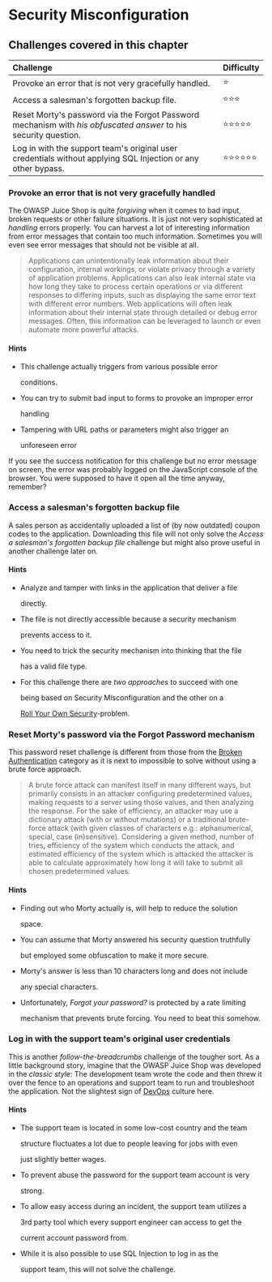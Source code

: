 # Security Misconfiguration

## Challenges covered in this chapter

| Challenge | Difficulty |
| :--- | :--- |
| Provoke an error that is not very gracefully handled. | :star: |
| Access a salesman's forgotten backup file. | :star::star::star: |
| Reset Morty's password via the Forgot Password mechanism with _his obfuscated answer_ to his security question. | :star::star::star::star::star: |
| Log in with the support team's original user credentials without applying SQL Injection or any other bypass. | :star::star::star::star::star::star: |

### Provoke an error that is not very gracefully handled

The OWASP Juice Shop is quite _forgiving_ when it comes to bad input, broken requests or other failure situations. It is just not very sophisticated at _handling_ errors properly. You can harvest a lot of interesting information from error messages that contain too much information. Sometimes you will even see error messages that should not be visible at all.

> Applications can unintentionally leak information about their configuration, internal workings, or violate privacy through a variety of application problems. Applications can also leak internal state via how long they take to process certain operations or via different responses to differing inputs, such as displaying the same error text with different error numbers. Web applications will often leak information about their internal state through detailed or debug error messages. Often, this information can be leveraged to launch or even automate more powerful attacks.

#### Hints

* This challenge actually triggers from various possible error

  conditions.

* You can try to submit bad input to forms to provoke an improper error

  handling

* Tampering with URL paths or parameters might also trigger an

  unforeseen error

If you see the success notification for this challenge but no error message on screen, the error was probably logged on the JavaScript console of the browser. You were supposed to have it open all the time anyway, remember?

### Access a salesman's forgotten backup file

A sales person as accidentally uploaded a list of \(by now outdated\) coupon codes to the application. Downloading this file will not only solve the _Access a salesman's forgotten backup file_ challenge but might also prove useful in another challenge later on.

#### Hints

* Analyze and tamper with links in the application that deliver a file

  directly.

* The file is not directly accessible because a security mechanism

  prevents access to it.

* You need to trick the security mechanism into thinking that the file

  has a valid file type.

* For this challenge there are _two approaches_ to succeed with one

  being based on Security Misconfiguration and the other on a

  [Roll Your Own Security](roll-your-own-security.md)-problem.

### Reset Morty's password via the Forgot Password mechanism

This password reset challenge is different from those from the [Broken Authentication](broken-authentication.md) category as it is next to impossible to solve without using a brute force approach.

> A brute force attack can manifest itself in many different ways, but primarily consists in an attacker configuring predetermined values, making requests to a server using those values, and then analyzing the response. For the sake of efficiency, an attacker may use a dictionary attack \(with or without mutations\) or a traditional brute-force attack \(with given classes of characters e.g.: alphanumerical, special, case \(in\)sensitive\). Considering a given method, number of tries, efficiency of the system which conducts the attack, and estimated efficiency of the system which is attacked the attacker is able to calculate approximately how long it will take to submit all chosen predetermined values.

#### Hints

* Finding out who Morty actually is, will help to reduce the solution

  space.

* You can assume that Morty answered his security question truthfully

  but employed some obfuscation to make it more secure.

* Morty's answer is less than 10 characters long and does not include

  any special characters.

* Unfortunately, _Forgot your password?_ is protected by a rate limiting

  mechanism that prevents brute forcing. You need to beat this somehow.

### Log in with the support team's original user credentials

This is another _follow-the-breadcrumbs_ challenge of the tougher sort. As a little background story, imagine that the OWASP Juice Shop was developed in the _classic style_: The development team wrote the code and then threw it over the fence to an operations and support team to run and troubleshoot the application. Not the slightest sign of [DevOps](https://en.wikipedia.org/wiki/DevOps) culture here.

#### Hints

* The support team is located in some low-cost country and the team

  structure fluctuates a lot due to people leaving for jobs with even

  just slightly better wages.

* To prevent abuse the password for the support team account is very

  strong.

* To allow easy access during an incident, the support team utilizes a

  3rd party tool which every support engineer can access to get the

  current account password from.

* While it is also possible to use SQL Injection to log in as the

  support team, this will not solve the challenge.

